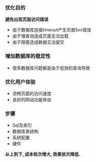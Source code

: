 ### 优化目的

**避免出现页面访问错误**

* 由于数据库连接timeout产生页面5xx错误
* 由于慢查询造成页面无法加载
* 由于阻塞造成数据无法提交

### 增加数据库的稳定性

* 很多数据库问题都是由于低效的查询导致

### 优化用户体验

* 流畅页面的访问速度
* 良好的网站功能体验

### 步骤

* Sql及索引
* 数据库表结构
* 系统配置
* 硬件

**从上到下, 成本依次增大, 效果依次降低.**